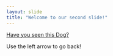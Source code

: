 ```yaml
---
layout: slide
title: "Welcome to our second slide!"
---
```

[Have you seen this Dog?](https://user-images.githubusercontent.com/102387437/160203975-28c684a6-9636-450b-aa1d-c731ae3d3c6a.jpg)

Use the left arrow to go back!
